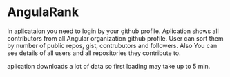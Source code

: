 # AngulaRank

In aplicataion you need to login by your github profile.
Aplication shows all contributors from all Angular organization github profile. User can sort them by number of public repos, gist, contrubutors and followers. Also You can see details of all users and all repositories they contribute to.

aplication downloads a lot of data so first loading may take up to 5 min.
